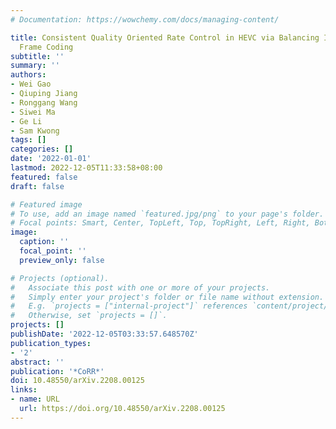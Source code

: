```yaml
---
# Documentation: https://wowchemy.com/docs/managing-content/

title: Consistent Quality Oriented Rate Control in HEVC via Balancing Intra and Inter
  Frame Coding
subtitle: ''
summary: ''
authors:
- Wei Gao
- Qiuping Jiang
- Ronggang Wang
- Siwei Ma
- Ge Li
- Sam Kwong
tags: []
categories: []
date: '2022-01-01'
lastmod: 2022-12-05T11:33:58+08:00
featured: false
draft: false

# Featured image
# To use, add an image named `featured.jpg/png` to your page's folder.
# Focal points: Smart, Center, TopLeft, Top, TopRight, Left, Right, BottomLeft, Bottom, BottomRight.
image:
  caption: ''
  focal_point: ''
  preview_only: false

# Projects (optional).
#   Associate this post with one or more of your projects.
#   Simply enter your project's folder or file name without extension.
#   E.g. `projects = ["internal-project"]` references `content/project/deep-learning/index.md`.
#   Otherwise, set `projects = []`.
projects: []
publishDate: '2022-12-05T03:33:57.648570Z'
publication_types:
- '2'
abstract: ''
publication: '*CoRR*'
doi: 10.48550/arXiv.2208.00125
links:
- name: URL
  url: https://doi.org/10.48550/arXiv.2208.00125
---
```

